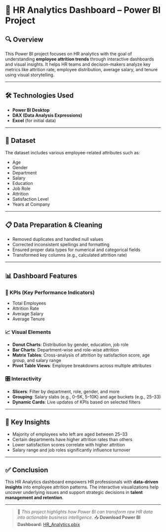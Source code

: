 # 👥 HR Analytics Dashboard – Power BI Project

## 🔍 Overview  
This Power BI project focuses on HR analytics with the goal of understanding **employee attrition trends** through interactive dashboards and visual insights. It helps HR teams and decision-makers analyze key metrics like attrition rate, employee distribution, average salary, and tenure using visual storytelling.

---

## 🛠️ Technologies Used
- **Power BI Desktop**
- **DAX (Data Analysis Expressions)**
- **Excel** (for initial data)

---

## 📂 Dataset
The dataset includes various employee-related attributes such as:
- Age
- Gender
- Department
- Salary
- Education
- Job Role
- Attrition
- Satisfaction Level
- Years at Company

---

## 📋 Data Preparation & Cleaning
- Removed duplicates and handled null values
- Corrected inconsistent spellings and formatting
- Ensured proper data types for numerical and categorical fields
- Transformed key columns (e.g., calculated attrition rate)

---

## 📊 Dashboard Features

### 🔢 KPIs (Key Performance Indicators)
- Total Employees
- Attrition Rate
- Average Salary
- Average Tenure

### 📈 Visual Elements
- **Donut Charts**: Distribution by gender, education, job role
- **Bar Charts**: Department-wise and role-wise attrition
- **Matrix Tables**: Cross-analysis of attrition by satisfaction score, age group, and salary range
- **Pivot Table Views**: Employee breakdowns across multiple attributes

### 🎛️ Interactivity
- **Slicers**: Filter by department, role, gender, and more
- **Grouping**: Salary slabs (e.g., 0–5K, 5–10K) and age buckets (e.g., 25–33)
- **Dynamic Cards**: Live updates of KPIs based on selected filters

---

## 📌 Key Insights
- Majority of employees who left are aged between 25–33
- Certain departments have higher attrition rates than others
- Lower satisfaction scores correlate with higher attrition
- Salary range and job roles significantly influence turnover

---

## ✅ Conclusion
This HR Analytics dashboard empowers HR professionals with **data-driven insights** into employee attrition patterns. The interactive visualizations help uncover underlying issues and support strategic decisions in **talent management and retention**.

---

> 🎯 *This project highlights how Power BI can transform raw HR data into actionable business intelligence.*
> 📥 **Download Power BI Dashboard:** [HR_Analytics.pbix](./HR_Analytics.pbix)


